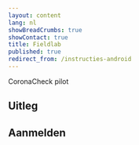 ```yaml
---
layout: content
lang: nl
showBreadCrumbs: true
showContact: true
title: Fieldlab
published: true
redirect_from: /instructies-android
---
```

CoronaCheck pilot

## Uitleg


## Aanmelden
